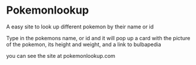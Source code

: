 # Pokemonlookup
A easy site to look up different pokemon by their name or id

Type in the pokemons name, or id and it will pop up a card with the picture of the pokemon, its height and weight, and a link to bulbapedia


you can see the site at pokemonlookup.com